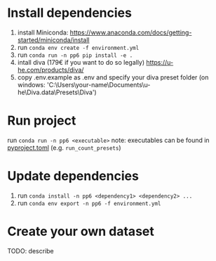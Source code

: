 # Install dependencies
1. install Miniconda: https://www.anaconda.com/docs/getting-started/miniconda/install
2. run `conda env create -f environment.yml`
3. run `conda run -n pp6 pip install -e .`
4. intall diva (179€ if you want to do so legally) https://u-he.com/products/diva/
5. copy .env.example as .env and specify your diva preset folder (on windows: 'C:\Users\your-name\Documents\u-he\Diva.data\Presets\Diva')

# Run project
run `conda run -n pp6 <executable>`
note: executables can be found in [pyproject.toml](https://github.com/itsinfi/pp6-ml/blob/master/pyproject.toml) (e.g. `run_count_presets`)

# Update dependencies
1. run `conda install -n pp6 <dependency1> <dependency2> ...`
2. run `conda env export -n pp6 -f environment.yml`

# Create your own dataset
TODO: describe